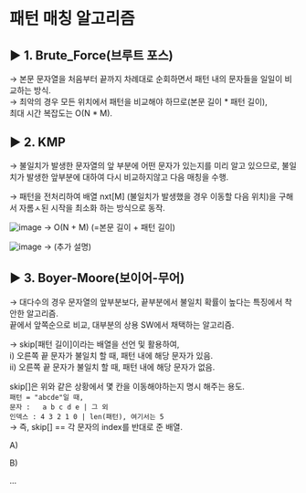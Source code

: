 
# 패턴 매칭 알고리즘  


## ▶ 1. Brute_Force(브루트 포스)  
→ 본문 문자열을 처음부터 끝까지 차례대로 순회하면서 패턴 내의 문자들을 일일이 비교하는 방식.  
→ 최악의 경우 모든 위치에서 패턴을 비교해야 하므로(본문 길이 * 패턴 길이),  
최대 시간 복잡도는 O(N * M).

## ▶ 2. KMP  
→ 불일치가 발생한 문자열의 앞 부분에 어떤 문자가 있는지를 미리 알고 있으므로, 불일치가 발생한 앞부분에 대하여 다시 비교하지않고 다음 매칭을 수행.  

→ 패턴을 전처리하여 배열 nxt[M] (불일치가 발생했을 경우 이동할 다음 위치)을 구해서 자롬ㅅ된 시작을 최소화 하는 방식으로 동작.  

![image](https://user-images.githubusercontent.com/33312417/228741520-096b7ac3-fe43-4078-a290-56d78e7c29e8.png)
→ O(N + M) (=본문 길이 + 패턴 길이)  

![image](https://user-images.githubusercontent.com/33312417/228743864-104e84ab-b10e-4408-891d-db5c2465f3e9.png)
→ (추가 설명)


## ▶ 3. Boyer-Moore(보이어-무어)
→ 대다수의 경우 문자열의 앞부분보다, 끝부분에서 불일치 확률이 높다는 특징에서 착안한 알고리즘.  
끝에서 앞쪽순으로 비교, 대부분의 상용 SW에서 채택하는 알고리즘. 

→ skip[패턴 길이]이라는 배열을 선언 및 활용하여,  
  i) 오른쪽 끝 문자가 불일치 할 때, 패턴 내에 해당 문자가 있음.  
  ii) 오른쪽 끝 문자가 불일치 할 때, 패턴 내에 해당 문자가 없음.  

skip[]은 위와 같은 상황에서 몇 칸을 이동해야하는지 명시 해주는 용도.  
`패턴 = "abcde"일 때,  `  
`문자 :   a b c d e | 그 외  `  
`인덱스 : 4 3 2 1 0 | len(패턴), 여기서는 5`  
→ 즉, skip[] == 각 문자의 index를 반대로 준 배열.  

A)

B)

...
